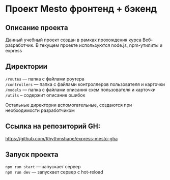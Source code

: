 # Проект Mesto фронтенд + бэкенд

## Описание проекта
Данный учебный проект создан в рамках прохождения курса Веб-разработчик. 
В текущем проекте используются node.js, npm-утилиты и express

## Директории

`/routes` — папка с файлами роутера  
`/controllers` — папка с файлами контроллеров пользователя и карточки   
`/models` — папка с файлами описания схем пользователя и карточки  
`/utils` – содержит описание ошибок
  
Остальные директории вспомогательные, создаются при необходимости разработчиком

## Cсылка на репозиторий GH:
https://github.com/Rhythmshape/express-mesto-gha

## Запуск проекта

`npm run start` — запускает сервер   
`npm run dev` — запускает сервер с hot-reload
